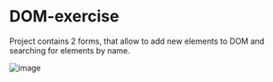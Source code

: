 # DOM-exercise

Project contains 2 forms, that allow to add new elements to DOM and searching for elements by name.

![image](https://github.com/AleksandraMotor/DOM-exercise/assets/80909471/789ae321-9b54-481d-9463-bd764b61fb0c)
